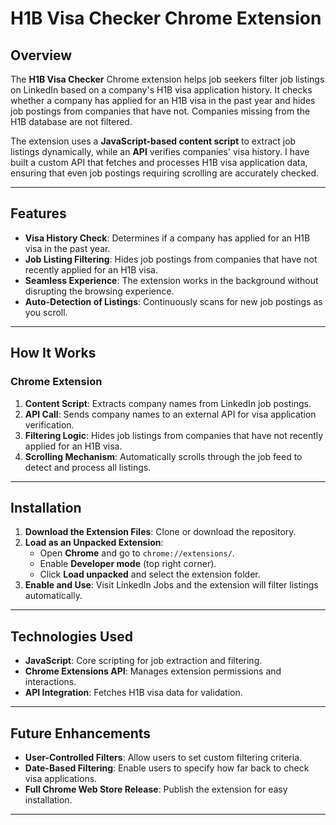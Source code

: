 # H1B Visa Checker Chrome Extension

## Overview
The **H1B Visa Checker** Chrome extension helps job seekers filter job listings on LinkedIn based on a company's H1B visa application history. It checks whether a company has applied for an H1B visa in the past year and hides job postings from companies that have not. Companies missing from the H1B database are not filtered.

The extension uses a **JavaScript-based content script** to extract job listings dynamically, while an **API** verifies companies' visa history. I have built a custom API that fetches and processes H1B visa application data, ensuring that even job postings requiring scrolling are accurately checked.

---

## Features
- **Visa History Check**: Determines if a company has applied for an H1B visa in the past year.
- **Job Listing Filtering**: Hides job postings from companies that have not recently applied for an H1B visa.
- **Seamless Experience**: The extension works in the background without disrupting the browsing experience.
- **Auto-Detection of Listings**: Continuously scans for new job postings as you scroll.

---

## How It Works
### **Chrome Extension**
1. **Content Script**: Extracts company names from LinkedIn job postings.
2. **API Call**: Sends company names to an external API for visa application verification.
3. **Filtering Logic**: Hides job listings from companies that have not recently applied for an H1B visa.
4. **Scrolling Mechanism**: Automatically scrolls through the job feed to detect and process all listings.

---

## Installation
1. **Download the Extension Files**: Clone or download the repository.
2. **Load as an Unpacked Extension**:
   - Open **Chrome** and go to `chrome://extensions/`.
   - Enable **Developer mode** (top right corner).
   - Click **Load unpacked** and select the extension folder.
3. **Enable and Use**: Visit LinkedIn Jobs and the extension will filter listings automatically.

---

## Technologies Used
- **JavaScript**: Core scripting for job extraction and filtering.
- **Chrome Extensions API**: Manages extension permissions and interactions.
- **API Integration**: Fetches H1B visa data for validation.

---

## Future Enhancements
- **User-Controlled Filters**: Allow users to set custom filtering criteria.
- **Date-Based Filtering**: Enable users to specify how far back to check visa applications.
- **Full Chrome Web Store Release**: Publish the extension for easy installation.

---
